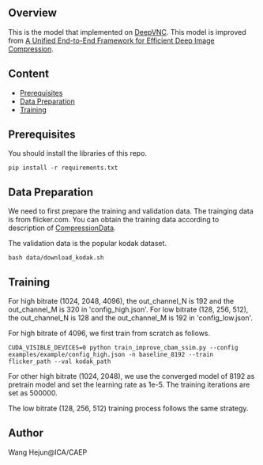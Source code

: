 
## Overview
This is the model that implemented on [DeepVNC](https://github.com/CHNVigny/DeepVNC).
This model is improved from [A Unified End-to-End Framework for Efficient Deep Image Compression](https://arxiv.org/abs/2002.03370).



## Content

- [Prerequisites](#prerequisites)
- [Data Preparation](#data-preparation)
- [Training](#training)

## Prerequisites

You should install the libraries of this repo.

```
pip install -r requirements.txt
```

## Data Preparation

We need to first prepare the training and validation data.
The trainging data is from flicker.com.
You can obtain the training data according to description of [CompressionData](https://drive.google.com/file/d/1EK04NO6o3zbcFv5G-vtPDEkPB1dWblEF/view).

The validation data is the popular kodak dataset.
```
bash data/download_kodak.sh
```

## Training 

For high bitrate (1024, 2048, 4096), the out_channel_N is 192 and the out_channel_M is 320 in 'config_high.json'.
For low bitrate (128, 256, 512), the out_channel_N is 128 and the out_channel_M is 192 in 'config_low.json'.

For high bitrate of 4096, we first train from scratch as follows.

```
CUDA_VISIBLE_DEVICES=0 python train_improve_cbam_ssim.py --config examples/example/config_high.json -n baseline_8192 --train flicker_path --val kodak_path
```
For other high bitrate (1024, 2048), we use the converged model of 8192 as pretrain model and set the learning rate as 1e-5.
The training iterations are set as 500000.

The low bitrate (128, 256, 512) training process follows the same strategy.


## Author
Wang Hejun@ICA/CAEP
